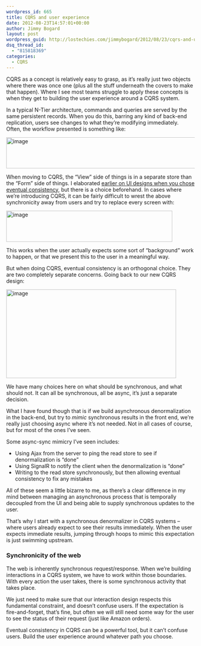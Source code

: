 ```yaml
---
wordpress_id: 665
title: CQRS and user experience
date: 2012-08-23T14:57:01+00:00
author: Jimmy Bogard
layout: post
wordpress_guid: http://lostechies.com/jimmybogard/2012/08/23/cqrs-and-user-experience/
dsq_thread_id:
  - "815818369"
categories:
  - CQRS
---
```

CQRS as a concept is relatively easy to grasp, as it’s really just two objects where there was once one (plus all the stuff underneath the covers to make that happen). Where I see most teams struggle to apply these concepts is when they get to building the user experience around a CQRS system.

In a typical N-Tier architecture, commands and queries are served by the same persistent records. When you do this, barring any kind of back-end replication, users see changes to what they’re modifying immediately. Often, the workflow presented is something like:

[<img style="background-image: none; border-bottom: 0px; border-left: 0px; padding-left: 0px; padding-right: 0px; display: inline; border-top: 0px; border-right: 0px; padding-top: 0px" title="image" border="0" alt="image" src="http://lostechies.com/jimmybogard/files/2012/08/image_thumb2.png" width="594" height="83" />](http://lostechies.com/jimmybogard/files/2012/08/image2.png)

When moving to CQRS, the “View” side of things is in a separate store than the “Form” side of things. I elaborated [earlier on UI designs when you chose eventual consistency](http://lostechies.com/jimmybogard/2012/06/26/eventual-consistency-cqrs-and-interaction-design/), but there is a choice beforehand. In cases where we’re introducing CQRS, it can be fairly difficult to wrest the above synchronicity away from users and try to replace every screen with:

[<img style="background-image: none; border-bottom: 0px; border-left: 0px; padding-left: 0px; padding-right: 0px; display: inline; border-top: 0px; border-right: 0px; padding-top: 0px" title="image" border="0" alt="image" src="http://lostechies.com/jimmybogard/files/2012/08/image_thumb3.png" width="444" height="83" />](http://lostechies.com/jimmybogard/files/2012/08/image3.png)

This works when the user actually expects some sort of “background” work to happen, or that we present this to the user in a meaningful way.

But when doing CQRS, eventual consistency is an orthogonal choice. They are two completely separate concerns. Going back to our new CQRS design:

[<img style="background-image: none; border-bottom: 0px; border-left: 0px; padding-left: 0px; padding-right: 0px; display: inline; border-top: 0px; border-right: 0px; padding-top: 0px" title="image" border="0" alt="image" src="http://lostechies.com/jimmybogard/files/2012/08/image_thumb4.png" width="454" height="237" />](http://lostechies.com/jimmybogard/files/2012/08/image4.png)

We have many choices here on what should be synchronous, and what should not. It can all be synchronous, all be async, it’s just a separate decision.

What I have found though that is if we build asynchronous denormalization in the back-end, but try to _mimic_ synchronous results in the front end, we’re really just choosing async where it’s not needed. Not in all cases of course, but for most of the ones I’ve seen.

Some async-sync mimicry I’ve seen includes:

  * Using Ajax from the server to ping the read store to see if denormalization is “done”
  * Using SignalR to notify the client when the denormalization is “done”
  * Writing to the read store synchronously, but then allowing eventual consistency to fix any mistakes

All of these seem a little bizarre to me, as there’s a clear difference in my mind between managing an asynchronous process that is temporally decoupled from the UI and being able to supply synchronous updates to the user.

That’s why I start with a synchronous denormalizer in CQRS systems – where users already expect to see their results immediately. When the user expects immediate results, jumping through hoops to mimic this expectation is just swimming upstream.

### Synchronicity of the web

The web is inherently synchronous request/response. When we’re building interactions in a CQRS system, we have to work within those boundaries. With every action the user takes, there is some synchronous activity that takes place.

We just need to make sure that our interaction design respects this fundamental constraint, and doesn’t confuse users. If the expectation is fire-and-forget, that’s fine, but often we will still need some way for the user to see the status of their request (just like Amazon orders).

Eventual consistency in CQRS can be a powerful tool, but it can’t confuse users. Build the user experience around whatever path you choose.